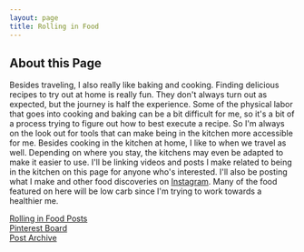 ```yaml
---
layout: page
title: Rolling in Food
---
```


## About this Page
Besides traveling, I also really like baking and cooking. Finding delicious recipes to try out at home is really fun. They don't always turn out as expected, but the journey is half the experience. Some of the physical labor that goes into cooking and baking can be a bit difficult for me, so it's a bit of a process trying to figure out how to best execute a recipe. So I'm always on the look out for tools that can make being in the kitchen more accessible for me. Besides cooking in the kitchen at home, I like to when we travel as well. Depending on where you stay, the kitchens may even be adapted to make it easier to use. I'll be linking videos and posts I make related to being in the kitchen on this page for anyone who's interested. I'll also be posting what I make and other food discoveries on [Instagram](https://www.instagram.com/rollinginfood/). Many of the food featured on here will be low carb since I'm trying to work towards a healthier me.

[Rolling in Food Posts](https://rollwithmicole.com/rollinginfood/rollinginfoodindex/)  
[Pinterest Board](https://www.pinterest.com/rollwithmicole/rolling-in-food/)  
[Post Archive](https://rollwithmicole.com/rollinginfood/Archive)

<div class='embedsocial-instagram' data-ref="0f3db5877178d9d8be7479445d66977cba81364e"></div><script>(function(d, s, id){var js; if (d.getElementById(id)) {return;} js = d.createElement(s); js.id = id; js.src = "https://embedsocial.com/embedscript/in.js"; d.getElementsByTagName("head")[0].appendChild(js);}(document, "script", "EmbedSocialInstagramScript"));</script>
